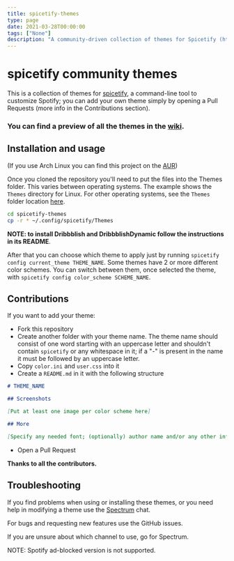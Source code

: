 ```yaml
---
title: spicetify-themes
type: page
date: 2021-03-28T00:00:00
tags: ["None"]
description: "A community-driven collection of themes for Spicetify (https://github.com/khanhas/spicetify-cli)"
---
```


# spicetify community themes

This is a collection of themes for [spicetify](https://github.com/khanhas/spicetify-cli), a command-line tool to customize Spotify; you can add your own theme simply by opening a Pull Requests (more info in the Contributions section).

### **You can find a preview of all the themes in the [wiki](https://github.com/morpheusthewhite/spicetify-themes/wiki/Themes-preview).**

## Installation and usage

(If you use Arch Linux you can find this project on the [AUR](https://aur.archlinux.org/packages/spicetify-themes-git/))

Once you cloned the repository you'll need to put the files into the Themes folder. This varies between operating systems. The example shows the `Themes` directory for Linux. For other operating systems, see the `Themes` folder location [here](https://github.com/khanhas/spicetify-cli/wiki/Customization#themes).

```bash
cd spicetify-themes
cp -r * ~/.config/spicetify/Themes
```

**NOTE: to install Dribbblish and DribbblishDynamic follow the instructions in its README**.

After that you can choose which theme to apply just by running `spicetify config current_theme THEME_NAME`.
Some themes have 2 or more different color schemes. You can switch between them, once selected the theme, with `spicetify config color_scheme SCHEME_NAME`.

## Contributions

If you want to add your theme:

- Fork this repository
- Create another folder with your theme name. The theme name should consist of one word starting with an uppercase letter and shouldn't contain `spicetify` or any whitespace in it; if a "-" is present in the name it must be followed by an uppercase letter.
- Copy `color.ini` and `user.css` into it
- Create a `README.md` in it with the following structure

```markdown
# THEME_NAME

## Screenshots

[Put at least one image per color scheme here]

## More

[Specify any needed font; (optionally) author name and/or any other info about the theme]
```

- Open a Pull Request

**Thanks to all the contributors.**

## Troubleshooting

If you find problems when using or installing these themes, or you need help in modifying a theme
use the [Spectrum](https://spectrum.chat/spicetify) chat.

For bugs and requesting new features use the GitHub issues.

If you are unsure about which channel to use, go for Spectrum.

NOTE: Spotify ad-blocked version is not supported.
